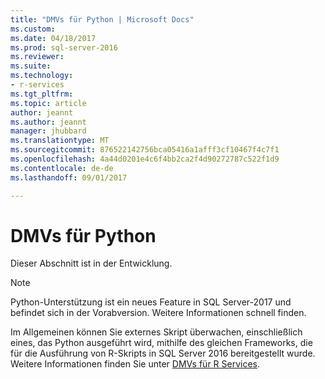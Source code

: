```yaml
---
title: "DMVs für Python | Microsoft Docs"
ms.custom: 
ms.date: 04/18/2017
ms.prod: sql-server-2016
ms.reviewer: 
ms.suite: 
ms.technology:
- r-services
ms.tgt_pltfrm: 
ms.topic: article
author: jeannt
ms.author: jeannt
manager: jhubbard
ms.translationtype: MT
ms.sourcegitcommit: 876522142756bca05416a1afff3cf10467f4c7f1
ms.openlocfilehash: 4a44d0201e4c6f4bb2ca2f4d90272787c522f1d9
ms.contentlocale: de-de
ms.lasthandoff: 09/01/2017

---
```


# <a name="dmvs-for-python"></a>DMVs für Python

Dieser Abschnitt ist in der Entwicklung.

> [!NOTE]
> Python-Unterstützung ist ein neues Feature in SQL Server-2017 und befindet sich in der Vorabversion. Weitere Informationen schnell finden. 

Im Allgemeinen können Sie externes Skript überwachen, einschließlich eines, das Python ausgeführt wird, mithilfe des gleichen Frameworks, die für die Ausführung von R-Skripts in SQL Server 2016 bereitgestellt wurde. Weitere Informationen finden Sie unter [DMVs für R Services](../r/dmvs-for-sql-server-r-services.md).


